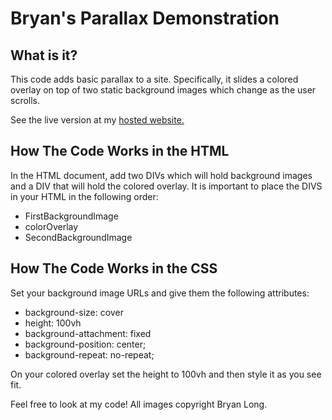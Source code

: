 # Bryan's Parallax Demonstration

## What is it?
This code adds basic parallax to a site. Specifically, it slides a colored overlay on top of two static background images which change as the user scrolls.

See the live version at my <a href="https://bryan-paralla.firebaseapp.com/">hosted website.</a>

## How The Code Works in the HTML
In the HTML document, add two DIVs which will hold background images and a DIV that will hold the colored overlay. It is important to place the DIVS in your HTML in the following order:
<ul>
  <li>FirstBackgroundImage</li>
  <li>colorOverlay</li>
  <li>SecondBackgroundImage</li>
</ul>

## How The Code Works in the CSS
Set your background image URLs and give them the following attributes:
<ul>
  <li>background-size: cover</li>
  <li>height: 100vh</li>
  <li>background-attachment: fixed</li>
  <li>background-position: center;</li>
  <li>background-repeat: no-repeat;</li>
</ul>


On your colored overlay set the height to 100vh and then style it as you see fit.

Feel free to look at my code! All images copyright Bryan Long.
